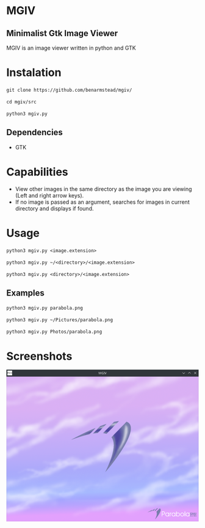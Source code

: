 # MGIV
## Minimalist Gtk Image Viewer

MGIV is an image viewer written in python and GTK

# Instalation

`git clone https://github.com/benarmstead/mgiv/`

`cd mgiv/src`

`python3 mgiv.py`

## Dependencies
- GTK

# Capabilities

- View other images in the same directory as the image you are viewing (Left and right arrow keys).
- If no image is passed as an argument, searches for images in current directory and displays if found.

# Usage

`python3 mgiv.py <image.extension>`

`python3 mgiv.py ~/<directory>/<image.extension>`

`python3 mgiv.py <directory>/<image.extension>`

## Examples

`python3 mgiv.py parabola.png`

`python3 mgiv.py ~/Pictures/parabola.png`

`python3 mgiv.py Photos/parabola.png`

# Screenshots
![Screenshot](https://raw.githubusercontent.com/benarmstead/mgiv/main/README_images/demo1.png?raw=true)
